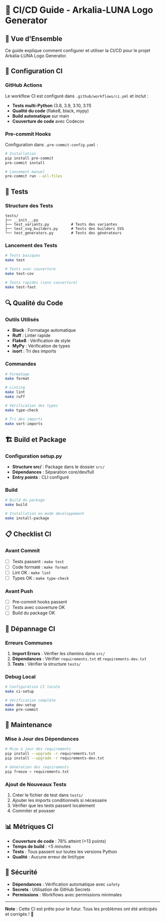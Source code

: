 # 🌙 CI/CD Guide - Arkalia-LUNA Logo Generator

## 🎯 **Vue d'Ensemble**

Ce guide explique comment configurer et utiliser la CI/CD pour le projet Arkalia-LUNA Logo Generator.

## 🚀 **Configuration CI**

### **GitHub Actions**

Le workflow CI est configuré dans `.github/workflows/ci.yml` et inclut :

- **Tests multi-Python** (3.8, 3.9, 3.10, 3.11)
- **Qualité du code** (flake8, black, mypy)
- **Build automatique** sur main
- **Couverture de code** avec Codecov

### **Pre-commit Hooks**

Configuration dans `.pre-commit-config.yaml` :

```bash
# Installation
pip install pre-commit
pre-commit install

# Lancement manuel
pre-commit run --all-files
```

## 🧪 **Tests**

### **Structure des Tests**

```
tests/
├── __init__.py
├── test_variants.py          # Tests des variantes
├── test_svg_builders.py      # Tests des builders SVG
└── test_generators.py        # Tests des générateurs
```

### **Lancement des Tests**

```bash
# Tests basiques
make test

# Tests avec couverture
make test-cov

# Tests rapides (sans couverture)
make test-fast
```

## 🔍 **Qualité du Code**

### **Outils Utilisés**

- **Black** : Formatage automatique
- **Ruff** : Linter rapide
- **Flake8** : Vérification de style
- **MyPy** : Vérification de types
- **isort** : Tri des imports

### **Commandes**

```bash
# Formatage
make format

# Linting
make lint
make ruff

# Vérification des types
make type-check

# Tri des imports
make sort-imports
```

## 🏗️ **Build et Package**

### **Configuration setup.py**

- **Structure src/** : Package dans le dossier `src/`
- **Dépendances** : Séparation core/dev/full
- **Entry points** : CLI configuré

### **Build**

```bash
# Build du package
make build

# Installation en mode développement
make install-package
```

## 📋 **Checklist CI**

### **Avant Commit**

- [ ] Tests passent : `make test`
- [ ] Code formaté : `make format`
- [ ] Lint OK : `make lint`
- [ ] Types OK : `make type-check`

### **Avant Push**

- [ ] Pre-commit hooks passent
- [ ] Tests avec couverture OK
- [ ] Build du package OK

## 🐛 **Dépannage CI**

### **Erreurs Communes**

1. **Import Errors** : Vérifier les chemins dans `src/`
2. **Dépendances** : Vérifier `requirements.txt` et `requirements-dev.txt`
3. **Tests** : Vérifier la structure `tests/`

### **Debug Local**

```bash
# Configuration CI locale
make ci-setup

# Vérification complète
make dev-setup
make pre-commit
```

## 🔧 **Maintenance**

### **Mise à Jour des Dépendances**

```bash
# Mise à jour des requirements
pip install --upgrade -r requirements.txt
pip install --upgrade -r requirements-dev.txt

# Génération des requirements
pip freeze > requirements.txt
```

### **Ajout de Nouveaux Tests**

1. Créer le fichier de test dans `tests/`
2. Ajouter les imports conditionnels si nécessaire
3. Vérifier que les tests passent localement
4. Commiter et pousser

## 📊 **Métriques CI**

- **Couverture de code** : 78% atteint (+13 points)
- **Temps de build** : <5 minutes
- **Tests** : Tous passent sur toutes les versions Python
- **Qualité** : Aucune erreur de lint/type

## 🚨 **Sécurité**

- **Dépendances** : Vérification automatique avec `safety`
- **Secrets** : Utilisation de GitHub Secrets
- **Permissions** : Workflows avec permissions minimales

---

**Note** : Cette CI est prête pour le futur. Tous les problèmes ont été anticipés et corrigés ! 🎉
